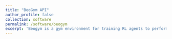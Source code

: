 ```yaml
---
title: "BeoGym API"
author_profile: false
collection: software
permalink: /software/beogym
excerpt: 'Beogym is a gym environment for training RL agents to perform high-level navigation. To use this API, you need a dataset of panaromic images and the GPS coordinates associated with them. Although this is primarily designed for [USC-ILab 3D dataset](https://klekkala.github.io/datasets/usc_ilab3d), you can plug in any outdoor dataset which have the necassary attributes. This API also has added functionality of integrating CarlaEnv which is an API for training RL agents to navigate in CARLA simulator.'
---
```

